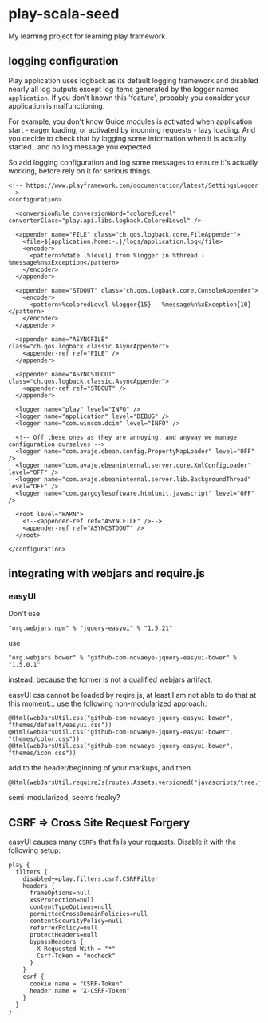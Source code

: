 # play-scala-seed
My learning project for learning play framework.

## logging configuration

Play application uses logback as its default logging framework and disabled nearly all log outputs except log items generated by the logger named `application`.
If you don't known this 'feature', probably you consider your application is malfunctioning.

For example, you don't know Guice modules is activated when application start - eager loading, or activated by incoming requests - lazy loading. And you decide to check that by logging some information when it is actually started...and no log message you expected.

So add logging configuration and log some messages to ensure it's actually working, before rely on it for serious things.

```
<!-- https://www.playframework.com/documentation/latest/SettingsLogger -->
<configuration>

  <conversionRule conversionWord="coloredLevel" converterClass="play.api.libs.logback.ColoredLevel" />

  <appender name="FILE" class="ch.qos.logback.core.FileAppender">
    <file>${application.home:-.}/logs/application.log</file>
    <encoder>
      <pattern>%date [%level] from %logger in %thread - %message%n%xException</pattern>
    </encoder>
  </appender>

  <appender name="STDOUT" class="ch.qos.logback.core.ConsoleAppender">
    <encoder>
      <pattern>%coloredLevel %logger{15} - %message%n%xException{10}</pattern>
    </encoder>
  </appender>

  <appender name="ASYNCFILE" class="ch.qos.logback.classic.AsyncAppender">
    <appender-ref ref="FILE" />
  </appender>

  <appender name="ASYNCSTDOUT" class="ch.qos.logback.classic.AsyncAppender">
    <appender-ref ref="STDOUT" />
  </appender>

  <logger name="play" level="INFO" />
  <logger name="application" level="DEBUG" />
  <logger name="com.wincom.dcim" level="INFO" />

  <!-- Off these ones as they are annoying, and anyway we manage configuration ourselves -->
  <logger name="com.avaje.ebean.config.PropertyMapLoader" level="OFF" />
  <logger name="com.avaje.ebeaninternal.server.core.XmlConfigLoader" level="OFF" />
  <logger name="com.avaje.ebeaninternal.server.lib.BackgroundThread" level="OFF" />
  <logger name="com.gargoylesoftware.htmlunit.javascript" level="OFF" />

  <root level="WARN">
    <!--<appender-ref ref="ASYNCFILE" />-->
    <appender-ref ref="ASYNCSTDOUT" />
  </root>

</configuration>
```

## integrating with webjars and require.js

### easyUI

Don't use
```
"org.webjars.npm" % "jquery-easyui" % "1.5.21"
```
use 
```
"org.webjars.bower" % "github-com-novaeye-jquery-easyui-bower" % "1.5.0.1"
```
instead, because the former is not a qualified webjars artifact.

easyUI css cannot be loaded by reqire.js, 
at least I am not able to do that at this moment...
use the following non-modularized approach:
```
@Html(webJarsUtil.css("github-com-novaeye-jquery-easyui-bower", "themes/default/easyui.css"))
@Html(webJarsUtil.css("github-com-novaeye-jquery-easyui-bower", "themes/color.css"))
@Html(webJarsUtil.css("github-com-novaeye-jquery-easyui-bower", "themes/icon.css"))
```
add to the header/beginning of your markups, and then
```
@Html(webJarsUtil.requireJs(routes.Assets.versioned("javascripts/tree.js")))
```
semi-modularized, seems freaky?

## CSRF => Cross Site Request Forgery

easyUI causes many `CSRFs` that fails your requests.
Disable it with the following setup:
```
play {
  filters {
    disabled+=play.filters.csrf.CSRFFilter
    headers {
      frameOptions=null
      xssProtection=null
      contentTypeOptions=null
      permittedCrossDomainPolicies=null
      contentSecurityPolicy=null
      referrerPolicy=null
      protectHeaders=null
      bypassHeaders {
        X-Requested-With = "*"
        Csrf-Token = "nocheck"
      }
    }
    csrf {
      cookie.name = "CSRF-Token"
      header.name = "X-CSRF-Token"
    }
  }
}
```